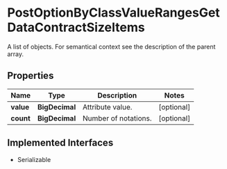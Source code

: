 

# PostOptionByClassValueRangesGetDataContractSizeItems

A list of objects. For semantical context see the description of the parent array.

## Properties

Name | Type | Description | Notes
------------ | ------------- | ------------- | -------------
**value** | **BigDecimal** | Attribute value. |  [optional]
**count** | **BigDecimal** | Number of notations. |  [optional]


## Implemented Interfaces

* Serializable


